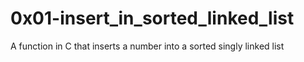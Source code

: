 # 0x01-insert_in_sorted_linked_list
A function in C that inserts a number into a sorted singly linked list
